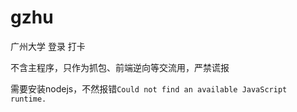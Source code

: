 # gzhu
广州大学 登录 打卡

不含主程序，只作为抓包、前端逆向等交流用，严禁谎报

需要安装nodejs，不然报错```Could not find an available JavaScript runtime.```
